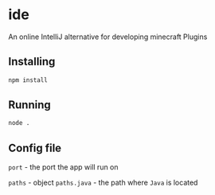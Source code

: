# ide
An online IntelliJ alternative for developing minecraft Plugins

## Installing
```bash
npm install
```

## Running
```bash
node .
```

## Config file
`port` - the port the app will run on

`paths` - object
`paths.java` - the path where `Java` is located